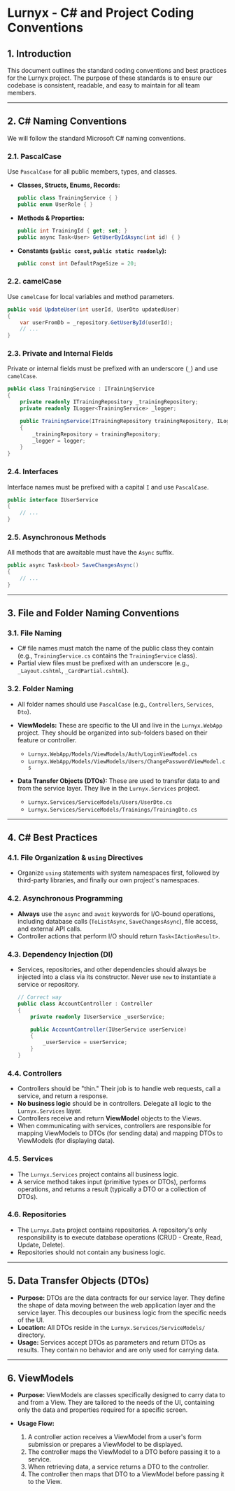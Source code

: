 # Lurnyx - C# and Project Coding Conventions

## 1. Introduction

This document outlines the standard coding conventions and best practices for the Lurnyx project. The purpose of these standards is to ensure our codebase is consistent, readable, and easy to maintain for all team members.

---

## 2. C# Naming Conventions

We will follow the standard Microsoft C# naming conventions.

### 2.1. PascalCase

Use `PascalCase` for all public members, types, and classes.

- **Classes, Structs, Enums, Records:**

  ```csharp
  public class TrainingService { }
  public enum UserRole { }
  ```

- **Methods & Properties:**

  ```csharp
  public int TrainingId { get; set; }
  public async Task<User> GetUserByIdAsync(int id) { }
  ```

- **Constants (`public const`, `public static readonly`):**
  ```csharp
  public const int DefaultPageSize = 20;
  ```

### 2.2. camelCase

Use `camelCase` for local variables and method parameters.

```csharp
public void UpdateUser(int userId, UserDto updatedUser)
{
    var userFromDb = _repository.GetUserById(userId);
    // ...
}
```

### 2.3. Private and Internal Fields

Private or internal fields must be prefixed with an underscore (`_`) and use `camelCase`.

```csharp
public class TrainingService : ITrainingService
{
    private readonly ITrainingRepository _trainingRepository;
    private readonly ILogger<TrainingService> _logger;

    public TrainingService(ITrainingRepository trainingRepository, ILogger<TrainingService> logger)
    {
        _trainingRepository = trainingRepository;
        _logger = logger;
    }
}
```

### 2.4. Interfaces

Interface names must be prefixed with a capital `I` and use `PascalCase`.

```csharp
public interface IUserService
{
    // ...
}
```

### 2.5. Asynchronous Methods

All methods that are awaitable must have the `Async` suffix.

```csharp
public async Task<bool> SaveChangesAsync()
{
    // ...
}
```

---

## 3. File and Folder Naming Conventions

### 3.1. File Naming

- C# file names must match the name of the public class they contain (e.g., `TrainingService.cs` contains the `TrainingService` class).
- Partial view files must be prefixed with an underscore (e.g., `_Layout.cshtml`, `_CardPartial.cshtml`).

### 3.2. Folder Naming

- All folder names should use `PascalCase` (e.g., `Controllers`, `Services`, `Dto`).

- **ViewModels:** These are specific to the UI and live in the `Lurnyx.WebApp` project. They should be organized into sub-folders based on their feature or controller.

  - `Lurnyx.WebApp/Models/ViewModels/Auth/LoginViewModel.cs`
  - `Lurnyx.WebApp/Models/ViewModels/Users/ChangePasswordViewModel.cs`

- **Data Transfer Objects (DTOs):** These are used to transfer data to and from the service layer. They live in the `Lurnyx.Services` project.
  - `Lurnyx.Services/ServiceModels/Users/UserDto.cs`
  - `Lurnyx.Services/ServiceModels/Trainings/TrainingDto.cs`

---

## 4. C# Best Practices

### 4.1. File Organization & `using` Directives

- Organize `using` statements with system namespaces first, followed by third-party libraries, and finally our own project's namespaces.

### 4.2. Asynchronous Programming

- **Always** use the `async` and `await` keywords for I/O-bound operations, including database calls (`ToListAsync`, `SaveChangesAsync`), file access, and external API calls.
- Controller actions that perform I/O should return `Task<IActionResult>`.

### 4.3. Dependency Injection (DI)

- Services, repositories, and other dependencies should always be injected into a class via its constructor. Never use `new` to instantiate a service or repository.

  ```csharp
  // Correct way
  public class AccountController : Controller
  {
      private readonly IUserService _userService;

      public AccountController(IUserService userService)
      {
          _userService = userService;
      }
  }
  ```

### 4.4. Controllers

- Controllers should be "thin." Their job is to handle web requests, call a service, and return a response.
- **No business logic** should be in controllers. Delegate all logic to the `Lurnyx.Services` layer.
- Controllers receive and return **ViewModel** objects to the Views.
- When communicating with services, controllers are responsible for mapping ViewModels to DTOs (for sending data) and mapping DTOs to ViewModels (for displaying data).

### 4.5. Services

- The `Lurnyx.Services` project contains all business logic.
- A service method takes input (primitive types or DTOs), performs operations, and returns a result (typically a DTO or a collection of DTOs).

### 4.6. Repositories

- The `Lurnyx.Data` project contains repositories. A repository's only responsibility is to execute database operations (CRUD - Create, Read, Update, Delete).
- Repositories should not contain any business logic.

---

## 5. Data Transfer Objects (DTOs)

- **Purpose:** DTOs are the data contracts for our service layer. They define the shape of data moving between the web application layer and the service layer. This decouples our business logic from the specific needs of the UI.
- **Location:** All DTOs reside in the `Lurnyx.Services/ServiceModels/` directory.
- **Usage:** Services accept DTOs as parameters and return DTOs as results. They contain no behavior and are only used for carrying data.

---

## 6. ViewModels

- **Purpose:** ViewModels are classes specifically designed to carry data to and from a View. They are tailored to the needs of the UI, containing only the data and properties required for a specific screen.

- **Usage Flow:**
  1. A controller action receives a ViewModel from a user's form submission or prepares a ViewModel to be displayed.
  2. The controller maps the ViewModel to a DTO before passing it to a service.
  3. When retrieving data, a service returns a DTO to the controller.
  4. The controller then maps that DTO to a ViewModel before passing it to the View.
